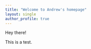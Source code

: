 ```yaml
---
title: "Welcome to Andrew's homepage"
layout: single
author_profile: true
---
```


Hey there!

This is a test.
